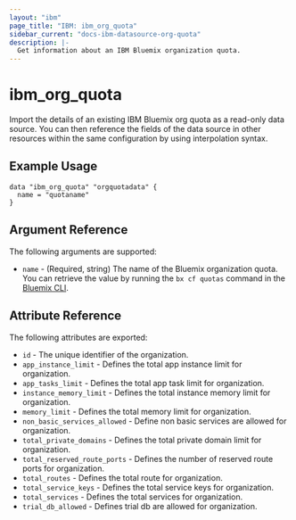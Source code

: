 ```yaml
---
layout: "ibm"
page_title: "IBM: ibm_org_quota"
sidebar_current: "docs-ibm-datasource-org-quota"
description: |-
  Get information about an IBM Bluemix organization quota.
---
```


# ibm\_org_quota

Import the details of an existing IBM Bluemix org quota as a read-only data source. You can then reference the fields of the data source in other resources within the same configuration by using interpolation syntax.

## Example Usage

```hcl
data "ibm_org_quota" "orgquotadata" {
  name = "quotaname"
}
```

## Argument Reference

The following arguments are supported:

* `name` - (Required, string) The name of the Bluemix organization quota. You can retrieve the value by running the `bx cf quotas` command in the [Bluemix CLI](https://console.bluemix.net/docs/cli/reference/bluemix_cli/get_started.html#getting-started).

## Attribute Reference

The following attributes are exported:

* `id` - The unique identifier of the organization.
* `app_instance_limit` - Defines the total app instance limit for organization.
* `app_tasks_limit` - Defines the total app task limit for organization.
* `instance_memory_limit` - Defines the  total instance memory limit for organization.
* `memory_limit` - Defines the total memory limit for organization.
* `non_basic_services_allowed` -  Define non basic services are allowed for organization.
* `total_private_domains` - Defines the total private domain limit for organization.
* `total_reserved_route_ports` - Defines the number of reserved route ports for organization. 
* `total_routes` - Defines the total route for organization.
* `total_service_keys` - Defines the total service keys for organization.
* `total_services` - Defines the total services for organization.
* `trial_db_allowed` - Defines trial db are allowed for organization.
